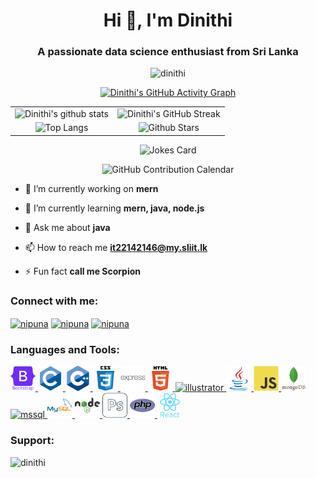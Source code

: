 <h1 align="center">Hi 👋, I'm Dinithi</h1>
<h3 align="center">A passionate data science enthusiast from Sri Lanka</h3>

<p align="center"> 
  <img src="https://komarev.com/ghpvc/?username=it22142146&label=Profile%20views&color=0e75b6&style=flat" alt="dinithi" /> 
</p>

<p align="center">
  <a href="https://github.com/it22142146">
    <img src="https://activity-graph.herokuapp.com/graph?username=it22142146&theme=tokyonight" alt="Dinithi's GitHub Activity Graph">
  </a>
</p>

<table align="center">
  <tr>
    <td align="center"><img src="https://github-readme-stats.vercel.app/api?username=it22142146&show_icons=true&theme=tokyonight" alt="Dinithi's github stats"></td>
    <td align="center"><img src="https://github-readme-streak-stats.herokuapp.com/?user=it22142146&theme=tokyonight" alt="Dinithi's GitHub Streak"></td>
  </tr>
  <tr>
    <td align="center"><img src="https://github-readme-stats.vercel.app/api/top-langs/?username=it22142146&theme=tokyonight" alt="Top Langs"></td>
    <td align="center"><img src="https://github-readme-stats.vercel.app/api?username=it22142146&show_icons=true&locale=en&count_private=true&hide_rank=true&custom_title=My%20GitHub%20Stats&disable_animations=true&theme=tokyonight" alt="Github Stars"></td>
  </tr>
</table>

<p align="center">
  <img src="https://readme-jokes.vercel.app/api?theme=tokyonight" alt="Jokes Card">
</p>

<p align="center">
  <img src="https://ghchart.rshah.org/it22142146" alt="GitHub Contribution Calendar">
</p>

- 🔭 I’m currently working on **mern**

- 🌱 I’m currently learning **mern, java, node.js**

- 💬 Ask me about **java**

- 📫 How to reach me **it22142146@my.sliit.lk**

- ⚡ Fun fact **call me Scorpion**

<h3 align="left">Connect with me:</h3>
<p align="left">
  <a href="https://www.linkedin.com/in/nipuna" target="_blank"><img align="center" src="https://cdn.jsdelivr.net/npm/simple-icons@v3/icons/linkedin.svg" alt="nipuna" height="30" width="40" /></a>
  <a href="https://www.facebook.com/nipuna" target="_blank"><img align="center" src="https://cdn.jsdelivr.net/npm/simple-icons@v3/icons/facebook.svg" alt="nipuna" height="30" width="40" /></a>
  <a href="https://www.instagram.com/nipuna" target="_blank"><img align="center" src="https://cdn.jsdelivr.net/npm/simple-icons@v3/icons/instagram.svg" alt="nipuna" height="30" width="40" /></a>
</p>

<h3 align="left">Languages and Tools:</h3>
<p align="left">
  <a href="https://getbootstrap.com" target="_blank" rel="noreferrer"> <img src="https://raw.githubusercontent.com/devicons/devicon/master/icons/bootstrap/bootstrap-plain-wordmark.svg" alt="bootstrap" width="40" height="40"/> </a>
  <a href="https://www.cprogramming.com/" target="_blank" rel="noreferrer"> <img src="https://raw.githubusercontent.com/devicons/devicon/master/icons/c/c-original.svg" alt="c" width="40" height="40"/> </a>
  <a href="https://www.w3schools.com/cpp/" target="_blank" rel="noreferrer"> <img src="https://raw.githubusercontent.com/devicons/devicon/master/icons/cplusplus/cplusplus-original.svg" alt="cplusplus" width="40" height="40"/> </a>
  <a href="https://www.w3schools.com/css/" target="_blank" rel="noreferrer"> <img src="https://raw.githubusercontent.com/devicons/devicon/master/icons/css3/css3-original-wordmark.svg" alt="css3" width="40" height="40"/> </a>
  <a href="https://expressjs.com" target="_blank" rel="noreferrer"> <img src="https://raw.githubusercontent.com/devicons/devicon/master/icons/express/express-original-wordmark.svg" alt="express" width="40" height="40"/> </a>
  <a href="https://www.w3.org/html/" target="_blank" rel="noreferrer"> <img src="https://raw.githubusercontent.com/devicons/devicon/master/icons/html5/html5-original-wordmark.svg" alt="html5" width="40" height="40"/> </a>
  <a href="https://www.adobe.com/in/products/illustrator.html" target="_blank" rel="noreferrer"> <img src="https://www.vectorlogo.zone/logos/adobe_illustrator/adobe_illustrator-icon.svg" alt="illustrator" width="40" height="40"/> </a>
  <a href="https://www.java.com" target="_blank" rel="noreferrer"> <img src="https://raw.githubusercontent.com/devicons/devicon/master/icons/java/java-original.svg" alt="java" width="40" height="40"/> </a>
  <a href="https://developer.mozilla.org/en-US/docs/Web/JavaScript" target="_blank" rel="noreferrer"> <img src="https://raw.githubusercontent.com/devicons/devicon/master/icons/javascript/javascript-original.svg" alt="javascript" width="40" height="40"/> </a>
  <a href="https://www.mongodb.com/" target="_blank" rel="noreferrer"> <img src="https://raw.githubusercontent.com/devicons/devicon/master/icons/mongodb/mongodb-original-wordmark.svg" alt="mongodb" width="40" height="40"/> </a>
  <a href="https://www.microsoft.com/en-us/sql-server" target="_blank" rel="noreferrer"> <img src="https://www.svgrepo.com/show/303229/microsoft-sql-server-logo.svg" alt="mssql" width="40" height="40"/> </a>
  <a href="https://www.mysql.com/" target="_blank" rel="noreferrer"> <img src="https://raw.githubusercontent.com/devicons/devicon/master/icons/mysql/mysql-original-wordmark.svg" alt="mysql" width="40" height="40"/> </a>
  <a href="https://nodejs.org" target="_blank" rel="noreferrer"> <img src="https://raw.githubusercontent.com/devicons/devicon/master/icons/nodejs/nodejs-original-wordmark.svg" alt="nodejs" width="40" height="40"/> </a>
  <a href="https://www.photoshop.com/en" target="_blank" rel="noreferrer"> <img src="https://raw.githubusercontent.com/devicons/devicon/master/icons/photoshop/photoshop-line.svg" alt="photoshop" width="40" height="40"/> </a>
  <a href="https://www.php.net" target="_blank" rel="noreferrer"> <img src="https://raw.githubusercontent.com/devicons/devicon/master/icons/php/php-original.svg" alt="php" width="40" height="40"/> </a>
  <a href="https://reactjs.org/" target="_blank" rel="noreferrer"> <img src="https://raw.githubusercontent.com/devicons/devicon/master/icons/react/react-original-wordmark.svg" alt="react" width="40" height="40"/> </a>
</p>

<h3 align="left">Support:</h3>
<p>
  <a href="https://www.buymeacoffee.com/it22142146" target="_blank">
    <img align="left" src="https://cdn.buymeacoffee.com/buttons/v2/default-yellow.png" height="50" width="210" alt="dinithi" />
  </a>
</p>
<br><br>
